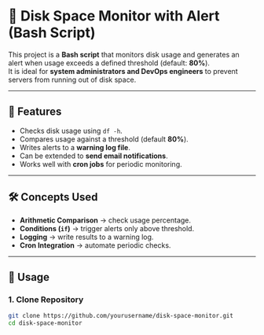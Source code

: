 # 💾 Disk Space Monitor with Alert (Bash Script)

This project is a **Bash script** that monitors disk usage and generates an alert when usage exceeds a defined threshold (default: **80%**).  
It is ideal for **system administrators and DevOps engineers** to prevent servers from running out of disk space.

---

## 🔹 Features
- Checks disk usage using `df -h`.  
- Compares usage against a threshold (default **80%**).  
- Writes alerts to a **warning log file**.  
- Can be extended to **send email notifications**.  
- Works well with **cron jobs** for periodic monitoring.  

---

## 🛠️ Concepts Used
- **Arithmetic Comparison** → check usage percentage.  
- **Conditions (`if`)** → trigger alerts only above threshold.  
- **Logging** → write results to a warning log.  
- **Cron Integration** → automate periodic checks.  

---

## 🚀 Usage

### 1. Clone Repository
```bash
git clone https://github.com/yourusername/disk-space-monitor.git
cd disk-space-monitor
